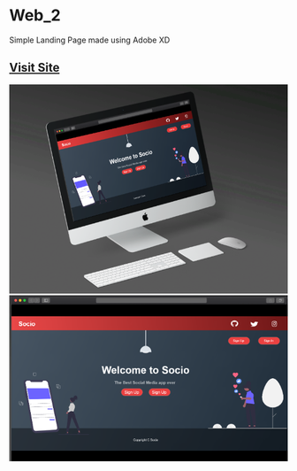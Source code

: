 # Web_2
Simple Landing Page made using Adobe XD
## [Visit Site](https://agneya-1402.github.io/Web_2/)

![Socio](Images/Socio2.png)
![Socio](Images/Socio1.png)
